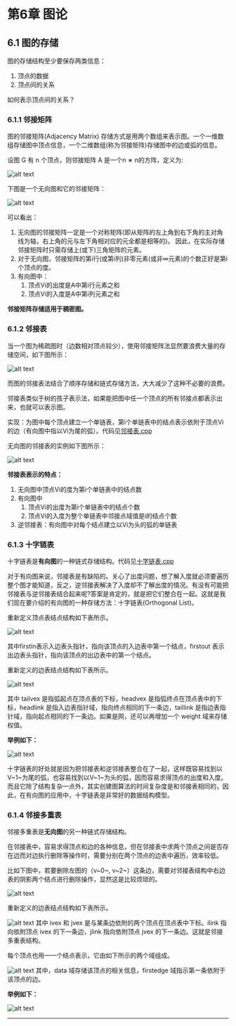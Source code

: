# 第6章 图论

## 6.1 图的存储

图的存储结构至少要保存两类信息：	

1. 顶点的数据
2. 顶点间的关系

如何表示顶点间的关系？

### 6.1.1 邻接矩阵

图的邻接矩阵(Adjacency Matrix) 存储方式是用两个数组来表示图。一个一维数组存储图中顶点信息，一个二维数组(称为邻接矩阵)存储图中的边或弧的信息。

设图 G 有 n 个顶点，则邻接矩阵 A 是一个n ∗ n的方阵，定义为:

![alt text](https://img-blog.csdnimg.cn/20210301095908432.png#pic_center)

下图是一个无向图和它的邻接矩阵：

![alt text](https://img-blog.csdnimg.cn/202103011006555.png?x-oss-process=image/watermark,type_ZmFuZ3poZW5naGVpdGk,shadow_10,text_aHR0cHM6Ly9ibG9nLmNzZG4ubmV0L1JlYWxfRm9vbF8=,size_16,color_FFFFFF,t_70#pic_center)

可以看出：
1. 无向图的邻接矩阵一定是一个对称矩阵(即从矩阵的左上角到右下角的主对角线为轴，右上角的元与左下角相对应的元全都是相等的)。 因此，在实际存储邻接矩阵时只需存储上(或下)三角矩阵的元素。
2. 对于无向图，邻接矩阵的第i行(或第i列)非零元素(或非∞元素)的个数正好是第i个顶点的度。
3. 有向图中：
   1. 顶点Vi的出度是A中第i行元素之和
   2. 顶点Vi的入度是A中第i列元素之和

   
**邻接矩阵存储适用于稠密图。**

### 6.1.2 邻接表

当一个图为稀疏图时（边数相对顶点较少），使用邻接矩阵法显然要浪费大量的存储空间，如下图所示：

![alt text](https://img-blog.csdnimg.cn/20210301113238489.png?x-oss-process=image/watermark,type_ZmFuZ3poZW5naGVpdGk,shadow_10,text_aHR0cHM6Ly9ibG9nLmNzZG4ubmV0L1JlYWxfRm9vbF8=,size_16,color_FFFFFF,t_70#pic_center)

而图的邻接表法结合了顺序存储和链式存储方法，大大减少了这种不必要的浪费。

邻接表类似于树的孩子表示法，如果能把图中任一个顶点的所有邻接点都表示出来，也就可以表示图。

实现：为图中每个顶点建立一个单链表，第i个单链表中的结点表示依附于顶点Vi的边（有向图中指以Vi为尾的弧）。代码见[邻接表.cpp](图的存储/邻接表.cpp)

无向图的邻接表的实例如下图所示：

![alt text](https://img-blog.csdnimg.cn/20210301165232511.png?x-oss-process=image/watermark,type_ZmFuZ3poZW5naGVpdGk,shadow_10,text_aHR0cHM6Ly9ibG9nLmNzZG4ubmV0L1JlYWxfRm9vbF8=,size_16,color_FFFFFF,t_70#pic_center)

**邻接表表示的特点：**
1. 无向图中顶点Vi的度为第i个单链表中的结点数
2. 有向图中
   1. 顶点Vi的出度为第i个单链表中的结点个数
   2. 顶点Vi的入度为整个单链表中邻接点域值是i的结点个数
3. 逆邻接表：有向图中对每个结点建立以Vi为头的弧的单链表

### 6.1.3 十字链表

十字链表是**有向图**的一种链式存储结构。代码见[十字链表.cpp](图的存储/十字链表.cpp)

对于有向图来说，邻接表是有缺陷的。关心了出度问题，想了解入度就必须要遍历整个图才能知道，反之，逆邻接表解决了入度却不了解出度的情况。有没有可能把邻接表与逆邻接表结合起来呢?答案是肯定的，就是把它们整合在一起。这就是我们现在要介绍的有向图的一种存储方法：十字链表(Orthogonal List)。

重新定义顶点表结点结构如下表所示。

![alt text](https://img-blog.csdnimg.cn/20210301175445875.png#pic_center)

其中firstin表示入边表头指针，指向该顶点的入边表中第一个结点，firstout 表示出边表头指针，指向该顶点的出边表中的第一个结点。

重新定义的边表结点结构如下表所示。

![alt text](https://img-blog.csdnimg.cn/20210301175546226.png#pic_center)

其中 tailvex 是指弧起点在顶点表的下标，headvex 是指弧终点在顶点表中的下标，headlink 是指入边表指针域，指向终点相同的下一条边，taillink 是指边表指针域，指向起点相同的下一条边。如果是网，还可以再增加一个 weight 域来存储权值。

**举例如下：**

![alt text](https://img-blog.csdnimg.cn/20210301180237656.png?x-oss-process=image/watermark,type_ZmFuZ3poZW5naGVpdGk,shadow_10,text_aHR0cHM6Ly9ibG9nLmNzZG4ubmV0L1JlYWxfRm9vbF8=,size_16,color_FFFFFF,t_70#pic_center)

十字链表的好处就是因为把邻接表和逆邻接表整合在了一起，这样既容易找到以V~1~为尾的弧，也容易找到以V~1~为头的弧，因而容易求得顶点的出度和入度。而且它除了结构复杂一点外，其实创建图算法的时间复杂度是和邻接表相同的，因此，在有向图的应用中，十字链表是非常好的数据结构模型。

### 6.1.4 邻接多重表

邻接多重表是**无向图**的另一种链式存储结构。

在邻接表中，容易求得顶点和边的各种信息，但在邻接表中求两个顶点之间是否存在边而对边执行删除等操作时，需要分别在两个顶点的边表中遍历，效率较低。

比如下图中，若要删除左图的（v~0~, v~2~）这条边，需要对邻接表结构中右边表的阴影两个结点进行删除操作，显然这是比较烦琐的。

![alt text](https://img-blog.csdnimg.cn/20210301182203109.png#pic_center)

重新定义的边表结点结构如下表所示。

![alt text](https://img-blog.csdnimg.cn/20210301183315496.png#pic_center)
其中 ivex 和 jvex 是与某条边依附的两个顶点在顶点表中下标。ilink 指向依附顶点 ivex 的下一条边，jlink 指向依附顶点 jvex 的下一条边。这就是邻接多重表结构。

每个顶点也用一一个结点表示，它由如下所示的两个域组成。

![alt text](https://img-blog.csdnimg.cn/20210301183423578.png#pic_center)
其中，data 域存储该顶点的相关信息，firstedge 域指示第一条依附于该顶点的边。

**举例如下：**

![alt text](https://img-blog.csdnimg.cn/20210301185220315.png?x-oss-process=image/watermark,type_ZmFuZ3poZW5naGVpdGk,shadow_10,text_aHR0cHM6Ly9ibG9nLmNzZG4ubmV0L1JlYWxfRm9vbF8=,size_16,color_FFFFFF,t_70#pic_center)

---
<!-- ![alt text]
![alt text]
![alt text] -->